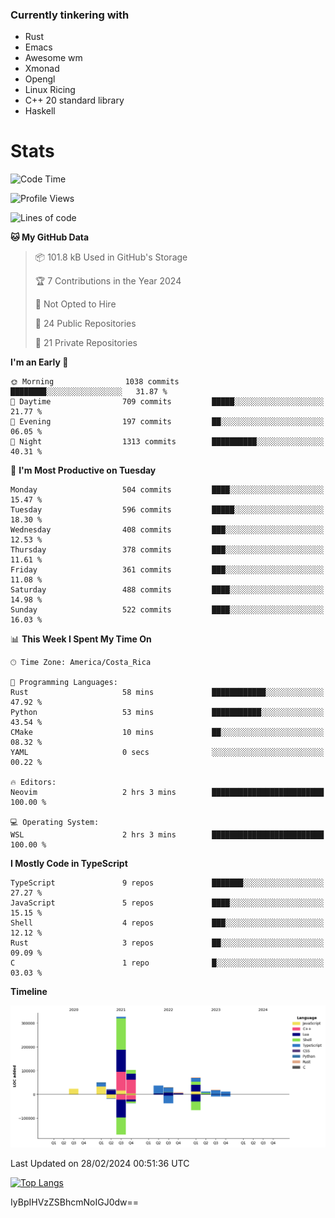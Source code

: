 ### Currently tinkering with
 - Rust
 - Emacs
 - Awesome wm
 - Xmonad
 - Opengl
 - Linux Ricing
 - C++ 20 standard library
 - Haskell

# Stats
<!--START_SECTION:waka-->
![Code Time](http://img.shields.io/badge/Code%20Time-838%20hrs%2022%20mins-blue)

![Profile Views](http://img.shields.io/badge/Profile%20Views-0-blue)

![Lines of code](https://img.shields.io/badge/From%20Hello%20World%20I%27ve%20Written-708.1%20thousand%20lines%20of%20code-blue)

**🐱 My GitHub Data** 

> 📦 101.8 kB Used in GitHub's Storage 
 > 
> 🏆 7 Contributions in the Year 2024
 > 
> 🚫 Not Opted to Hire
 > 
> 📜 24 Public Repositories 
 > 
> 🔑 21 Private Repositories 
 > 
**I'm an Early 🐤** 

```text
🌞 Morning                1038 commits        ████████░░░░░░░░░░░░░░░░░   31.87 % 
🌆 Daytime                709 commits         █████░░░░░░░░░░░░░░░░░░░░   21.77 % 
🌃 Evening                197 commits         ██░░░░░░░░░░░░░░░░░░░░░░░   06.05 % 
🌙 Night                  1313 commits        ██████████░░░░░░░░░░░░░░░   40.31 % 
```
📅 **I'm Most Productive on Tuesday** 

```text
Monday                   504 commits         ████░░░░░░░░░░░░░░░░░░░░░   15.47 % 
Tuesday                  596 commits         █████░░░░░░░░░░░░░░░░░░░░   18.30 % 
Wednesday                408 commits         ███░░░░░░░░░░░░░░░░░░░░░░   12.53 % 
Thursday                 378 commits         ███░░░░░░░░░░░░░░░░░░░░░░   11.61 % 
Friday                   361 commits         ███░░░░░░░░░░░░░░░░░░░░░░   11.08 % 
Saturday                 488 commits         ████░░░░░░░░░░░░░░░░░░░░░   14.98 % 
Sunday                   522 commits         ████░░░░░░░░░░░░░░░░░░░░░   16.03 % 
```


📊 **This Week I Spent My Time On** 

```text
🕑︎ Time Zone: America/Costa_Rica

💬 Programming Languages: 
Rust                     58 mins             ████████████░░░░░░░░░░░░░   47.92 % 
Python                   53 mins             ███████████░░░░░░░░░░░░░░   43.54 % 
CMake                    10 mins             ██░░░░░░░░░░░░░░░░░░░░░░░   08.32 % 
YAML                     0 secs              ░░░░░░░░░░░░░░░░░░░░░░░░░   00.22 % 

🔥 Editors: 
Neovim                   2 hrs 3 mins        █████████████████████████   100.00 % 

💻 Operating System: 
WSL                      2 hrs 3 mins        █████████████████████████   100.00 % 
```

**I Mostly Code in TypeScript** 

```text
TypeScript               9 repos             ███████░░░░░░░░░░░░░░░░░░   27.27 % 
JavaScript               5 repos             ████░░░░░░░░░░░░░░░░░░░░░   15.15 % 
Shell                    4 repos             ███░░░░░░░░░░░░░░░░░░░░░░   12.12 % 
Rust                     3 repos             ██░░░░░░░░░░░░░░░░░░░░░░░   09.09 % 
C                        1 repo              █░░░░░░░░░░░░░░░░░░░░░░░░   03.03 % 
```



**Timeline**

![Lines of Code chart](https://raw.githubusercontent.com/PandeCode/PandeCode/main/assets/bar_graph.png)


 Last Updated on 28/02/2024 00:51:36 UTC
<!--END_SECTION:waka-->
<!-- 
[![PandeCode's GitHub stats](https://github-readme-stats.vercel.app/api?username=PandeCode&theme=dracula&hide_border=true&show_icons=true)](https://github.com/anuraghazra/github-readme-stats)
-->
[![Top Langs](https://github-readme-stats.vercel.app/api/top-langs/?username=PandeCode&layout=compact&theme=dracula&hide_border=true)](https://github.com/anuraghazra/github-readme-stats)

IyBpIHVzZSBhcmNoIGJ0dw==
